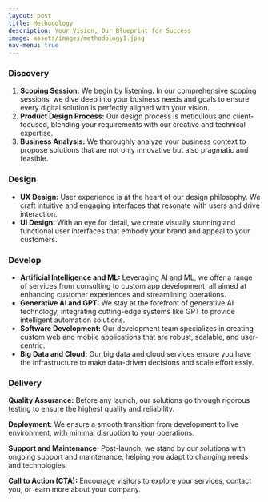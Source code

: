 ```yaml
---
layout: post
title: Methodology
description: Your Vision, Our Blueprint for Success
image: assets/images/methodology1.jpeg
nav-menu: true
---
```


<h3>Discovery</h3> 

1. **Scoping Session:** We begin by listening. In our comprehensive scoping sessions, we dive deep into your business needs and goals to ensure every digital solution is perfectly aligned with your vision. 
2. **Product Design Process:** Our design process is meticulous and client-focused, blending your requirements with our creative and technical expertise. 
3. **Business Analysis:** We thoroughly analyze your business context to propose solutions that are not only innovative but also pragmatic and feasible. 



<h3>Design </h3>

- **UX Design:** User experience is at the heart of our design philosophy. We craft intuitive and engaging interfaces that resonate with users and drive interaction. 
- **UI Design:** With an eye for detail, we create visually stunning and functional user interfaces that embody your brand and appeal to your customers. 



<h3>Develop</h3>

- **Artificial Intelligence and ML:** Leveraging AI and ML, we offer a range of services from consulting to custom app development, all aimed at enhancing customer experiences and streamlining operations. 
- **Generative AI and GPT:** We stay at the forefront of generative AI technology, integrating cutting-edge systems like GPT to provide intelligent automation solutions. 
- **Software Development:** Our development team specializes in creating custom web and mobile applications that are robust, scalable, and user-centric. 
- **Big Data and Cloud:** Our big data and cloud services ensure you have the infrastructure to make data-driven decisions and scale effortlessly. 


<h3>Delivery</h3>

**Quality Assurance:** Before any launch, our solutions go through rigorous testing to ensure the highest quality and reliability. 

**Deployment:** We ensure a smooth transition from development to live environment, with minimal disruption to your operations. 

**Support and Maintenance:** Post-launch, we stand by our solutions with ongoing support and maintenance, helping you adapt to changing needs and technologies. 
 
**Call to Action (CTA):** Encourage visitors to explore your services, contact you, or learn more about your company. 